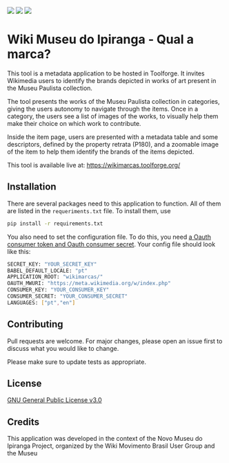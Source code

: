 <img src="https://img.shields.io/github/issues/WikiMovimentoBrasil/wikimarcas?style=for-the-badge"/> <img src="https://img.shields.io/github/license/WikiMovimentoBrasil/wikimarcas?style=for-the-badge"/> <img src="https://img.shields.io/github/languages/top/WikiMovimentoBrasil/wikimarcas?style=for-the-badge"/>
# Wiki Museu do Ipiranga - Qual a marca?

This tool is a metadata application to be hosted in Toolforge. It invites Wikimedia users to identify the brands depicted in works of art present in the Museu Paulista collection.

The tool presents the works of the Museu Paulista collection in categories, giving the users autonomy to navigate through the items.
Once in a category, the users see a list of images of the works, to visually help them make their choice on which work to contribute.

Inside the item page, users are presented with a metadata table and some descriptors, defined by the property retrata (P180), and a zoomable image of the item to help them identify the brands of the items depicted.

This tool is available live at: https://wikimarcas.toolforge.org/

## Installation

There are several packages need to this application to function. All of them are listed in the <code>requeriments.txt</code> file. To install them, use

```bash
pip install -r requirements.txt
```

You also need to set the configuration file. To do this, you need [a Oauth consumer token and Oauth consumer secret](https://meta.wikimedia.org/wiki/Special:OAuthConsumerRegistration/propose).
Your config file should look like this:
```bash
SECRET_KEY: "YOUR_SECRET_KEY"
BABEL_DEFAULT_LOCALE: "pt"
APPLICATION_ROOT: "wikimarcas/"
OAUTH_MWURI: "https://meta.wikimedia.org/w/index.php"
CONSUMER_KEY: "YOUR_CONSUMER_KEY"
CONSUMER_SECRET: "YOUR_CONSUMER_SECRET"
LANGUAGES: ["pt","en"]
```

## Contributing
Pull requests are welcome. For major changes, please open an issue first to discuss what you would like to change.

Please make sure to update tests as appropriate.

## License
[GNU General Public License v3.0](https://github.com/WikiMovimentoBrasil/wikimarcas/blob/master/LICENSE)

## Credits
This application was developed in the context of the Novo Museu do Ipiranga Project, organized by the Wiki Movimento Brasil User Group and the Museu